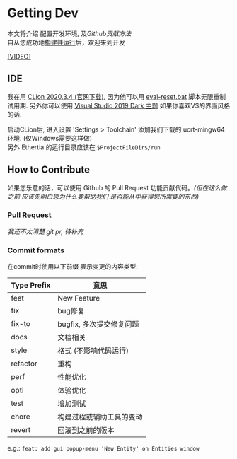 

# Getting Dev

本文将介绍 配置开发环境, 及*Github贡献方法*  
自从您成功地[构建并运行]()后，欢迎来到开发

[[VIDEO]]()

## IDE

我在用 [CLion 2020.3.4 (官网下载)](https://www.jetbrains.com/clion/download/other.html), 
因为他可以用 [eval-reset.bat]() 脚本无限重制试用期.
另外你可以使用 [Visual Studio 2019 Dark 主题](https://plugins.jetbrains.com/plugin/14965-visual-studio-2019-dark-theme) 如果你喜欢VS的界面风格的话.

启动CLion后, 进入设置 'Settings > Toolchain' 添加我们下载的 ucrt-mingw64 环境. (仅Windows需要这样做)  
另外 Ethertia 的运行目录应该在 `$ProjectFileDir$/run`




## How to Contribute

如果您乐意的话，可以使用 Github 的 Pull Request 功能贡献代码。_(但在这么做之前 应该先明白您为什么要帮助我们 是否能从中获得您所需要的东西)_

### Pull Request

_我还不太清楚 git pr, 待补充_

### Commit formats

在commit时使用以下前缀 表示变更的内容类型:

| Type Prefix | 意思 | 
| ----   | --- |
| feat   | New Feature |
| fix    | bug修复 |
| fix-to | bugfix, 多次提交修复问题 |
| docs   | 文档相关  |
| style  | 格式 (不影响代码运行) |
| refactor  | 重构 |
| perf | 性能优化 |
| opti | 体验优化 |
| test   | 增加测试 |
| chore  | 构建过程或辅助工具的变动
| revert | 回滚到之前的版本 |

e.g.: `feat: add gui popup-menu 'New Entity' on Entities window`